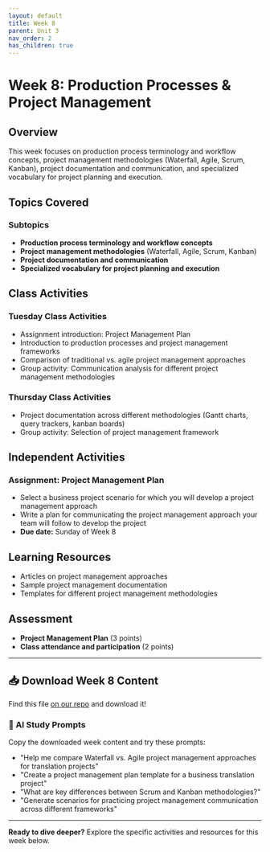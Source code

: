 ```yaml
---
layout: default
title: Week 8
parent: Unit 3
nav_order: 2
has_children: true
---
```


# Week 8: Production Processes & Project Management

## Overview

This week focuses on production process terminology and workflow concepts, project management methodologies (Waterfall, Agile, Scrum, Kanban), project documentation and communication, and specialized vocabulary for project planning and execution.

## Topics Covered

### Subtopics
- **Production process terminology and workflow concepts**
- **Project management methodologies** (Waterfall, Agile, Scrum, Kanban)
- **Project documentation and communication**
- **Specialized vocabulary for project planning and execution**

## Class Activities

### Tuesday Class Activities
- Assignment introduction: Project Management Plan
- Introduction to production processes and project management frameworks
- Comparison of traditional vs. agile project management approaches
- Group activity: Communication analysis for different project management methodologies

### Thursday Class Activities
- Project documentation across different methodologies (Gantt charts, query trackers, kanban boards)
- Group activity: Selection of project management framework

## Independent Activities

### Assignment: Project Management Plan
- Select a business project scenario for which you will develop a project management approach
- Write a plan for communicating the project management approach your team will follow to develop the project
- **Due date:** Sunday of Week 8

## Learning Resources

- Articles on project management approaches
- Sample project management documentation
- Templates for different project management methodologies

## Assessment

- **Project Management Plan** (3 points)
- **Class attendance and participation** (2 points)

---

## 📥 Download Week 8 Content
Find this file [on our repo](https://github.com/alainamb/uic_tr35-business-english-II/blob/main/unit3/week8/week8-overview.md) and download it!

### 🤖 AI Study Prompts
Copy the downloaded week content and try these prompts:
- "Help me compare Waterfall vs. Agile project management approaches for translation projects"
- "Create a project management plan template for a business translation project"
- "What are key differences between Scrum and Kanban methodologies?"
- "Generate scenarios for practicing project management communication across different frameworks"

---

**Ready to dive deeper?** Explore the specific activities and resources for this week below.
